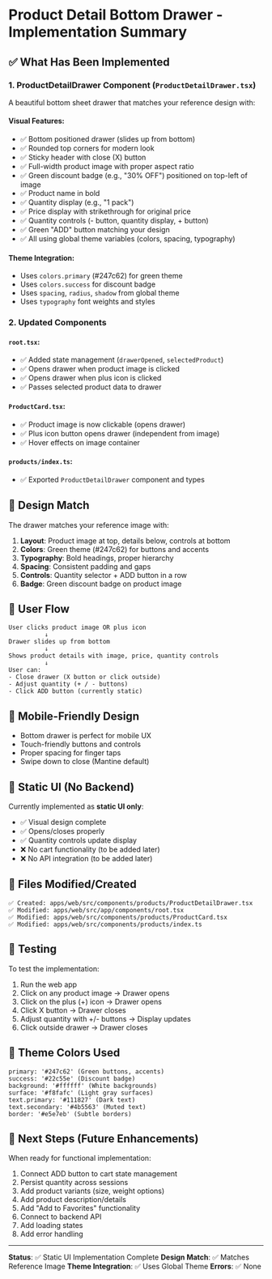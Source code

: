 # Product Detail Bottom Drawer - Implementation Summary

## ✅ What Has Been Implemented

### 1. **ProductDetailDrawer Component** (`ProductDetailDrawer.tsx`)

A beautiful bottom sheet drawer that matches your reference design with:

#### Visual Features:

- ✅ Bottom positioned drawer (slides up from bottom)
- ✅ Rounded top corners for modern look
- ✅ Sticky header with close (X) button
- ✅ Full-width product image with proper aspect ratio
- ✅ Green discount badge (e.g., "30% OFF") positioned on top-left of image
- ✅ Product name in bold
- ✅ Quantity display (e.g., "1 pack")
- ✅ Price display with strikethrough for original price
- ✅ Quantity controls (- button, quantity display, + button)
- ✅ Green "ADD" button matching your design
- ✅ All using global theme variables (colors, spacing, typography)

#### Theme Integration:

- Uses `colors.primary` (#247c62) for green theme
- Uses `colors.success` for discount badge
- Uses `spacing`, `radius`, `shadow` from global theme
- Uses `typography` font weights and styles

### 2. **Updated Components**

#### `root.tsx`:

- ✅ Added state management (`drawerOpened`, `selectedProduct`)
- ✅ Opens drawer when product image is clicked
- ✅ Opens drawer when plus icon is clicked
- ✅ Passes selected product data to drawer

#### `ProductCard.tsx`:

- ✅ Product image is now clickable (opens drawer)
- ✅ Plus icon button opens drawer (independent from image)
- ✅ Hover effects on image container

#### `products/index.ts`:

- ✅ Exported `ProductDetailDrawer` component and types

## 🎨 Design Match

The drawer matches your reference image with:

1. **Layout**: Product image at top, details below, controls at bottom
2. **Colors**: Green theme (#247c62) for buttons and accents
3. **Typography**: Bold headings, proper hierarchy
4. **Spacing**: Consistent padding and gaps
5. **Controls**: Quantity selector + ADD button in a row
6. **Badge**: Green discount badge on product image

## 🔄 User Flow

```
User clicks product image OR plus icon
          ↓
Drawer slides up from bottom
          ↓
Shows product details with image, price, quantity controls
          ↓
User can:
- Close drawer (X button or click outside)
- Adjust quantity (+ / - buttons)
- Click ADD button (currently static)
```

## 📱 Mobile-Friendly Design

- Bottom drawer is perfect for mobile UX
- Touch-friendly buttons and controls
- Proper spacing for finger taps
- Swipe down to close (Mantine default)

## 🎯 Static UI (No Backend)

Currently implemented as **static UI only**:

- ✅ Visual design complete
- ✅ Opens/closes properly
- ✅ Quantity controls update display
- ❌ No cart functionality (to be added later)
- ❌ No API integration (to be added later)

## 📂 Files Modified/Created

```
✅ Created: apps/web/src/components/products/ProductDetailDrawer.tsx
✅ Modified: apps/web/src/app/components/root.tsx
✅ Modified: apps/web/src/components/products/ProductCard.tsx
✅ Modified: apps/web/src/components/products/index.ts
```

## 🚀 Testing

To test the implementation:

1. Run the web app
2. Click on any product image → Drawer opens
3. Click on the plus (+) icon → Drawer opens
4. Click X button → Drawer closes
5. Adjust quantity with +/- buttons → Display updates
6. Click outside drawer → Drawer closes

## 🎨 Theme Colors Used

```tsx
primary: '#247c62' (Green buttons, accents)
success: '#22c55e' (Discount badge)
background: '#ffffff' (White backgrounds)
surface: '#f8fafc' (Light gray surfaces)
text.primary: '#111827' (Dark text)
text.secondary: '#4b5563' (Muted text)
border: '#e5e7eb' (Subtle borders)
```

## 📝 Next Steps (Future Enhancements)

When ready for functional implementation:

1. Connect ADD button to cart state management
2. Persist quantity across sessions
3. Add product variants (size, weight options)
4. Add product description/details
5. Add "Add to Favorites" functionality
6. Connect to backend API
7. Add loading states
8. Add error handling

---

**Status**: ✅ Static UI Implementation Complete
**Design Match**: ✅ Matches Reference Image
**Theme Integration**: ✅ Uses Global Theme
**Errors**: ✅ None
